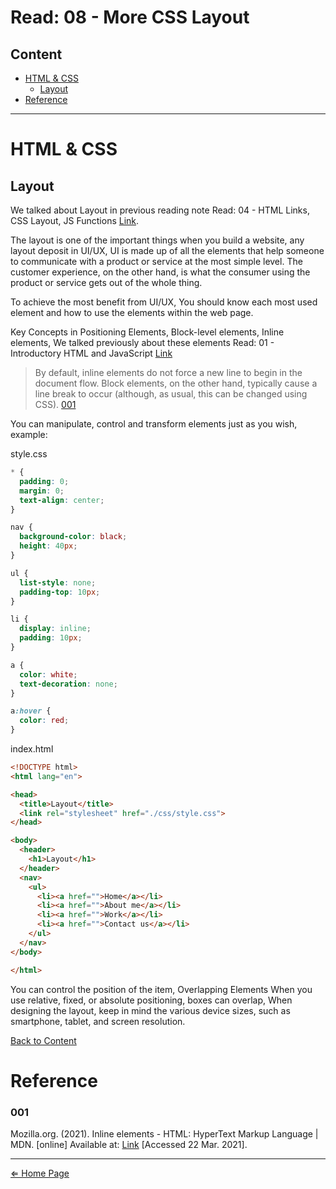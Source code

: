 # Read: 08 - More CSS Layout

## Content
- [HTML & CSS](#html--css)
  - [Layout](#layout)
- [Reference](#reference)

***

# HTML & CSS

## Layout

We talked about Layout in previous reading note Read: 04 - HTML Links, CSS Layout, JS Functions [Link](../class10/README.md#layout).

The layout is one of the important things when you build a website, any layout deposit in UI/UX, UI is made up of all the elements that help someone to communicate with a product or service at the most simple level. The customer experience, on the other hand, is what the consumer using the product or service gets out of the whole thing.

To achieve the most benefit from UI/UX, You should know each most used element and how to use the elements within the web page.

Key Concepts in Positioning Elements, Block-level elements, Inline elements, We talked previously about these elements Read: 01 - Introductory HTML and JavaScript [Link](../class07/README.md#structure)

> By default, inline elements do not force a new line to begin in the document flow. Block elements, on the other hand, typically cause a line break to occur (although, as usual, this can be changed using CSS). [001](#001)

You can manipulate, control and transform elements just as you wish, example:

style.css
```css
* {
  padding: 0;
  margin: 0;
  text-align: center;
}

nav {
  background-color: black;
  height: 40px;
}

ul {
  list-style: none;
  padding-top: 10px;
}

li {
  display: inline;
  padding: 10px;
}

a {
  color: white;
  text-decoration: none;
}

a:hover {
  color: red;
}
```

index.html
```html
<!DOCTYPE html>
<html lang="en">

<head>
  <title>Layout</title>
  <link rel="stylesheet" href="./css/style.css">
</head>

<body>
  <header>
    <h1>Layout</h1>
  </header>
  <nav>
    <ul>
      <li><a href="">Home</a></li>
      <li><a href="">About me</a></li>
      <li><a href="">Work</a></li>
      <li><a href="">Contact us</a></li>
    </ul>
  </nav>
</body>

</html>
```

You can control the position of the item, Overlapping Elements When you use relative, fixed, or absolute positioning, boxes can overlap, When designing the layout, keep in mind the various device sizes, such as smartphone, tablet, and screen resolution.

[Back to Content](#content)

# Reference 

### 001

Mozilla.org. (2021). Inline elements - HTML: HyperText Markup Language | MDN. [online] Available at: [Link](https://developer.mozilla.org/en-US/docs/Web/HTML/Inline_elements#conceptual_differences) [Accessed 22 Mar. 2021].



***

[⇐ Home Page](../README.md)